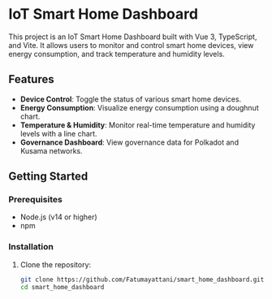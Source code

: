 # IoT Smart Home Dashboard

This project is an IoT Smart Home Dashboard built with Vue 3, TypeScript, and Vite. It allows users to monitor and control smart home devices, view energy consumption, and track temperature and humidity levels.

## Features

- **Device Control**: Toggle the status of various smart home devices.
- **Energy Consumption**: Visualize energy consumption using a doughnut chart.
- **Temperature & Humidity**: Monitor real-time temperature and humidity levels with a line chart.
- **Governance Dashboard**: View governance data for Polkadot and Kusama networks.


## Getting Started

### Prerequisites

- Node.js (v14 or higher)
- npm 

### Installation

1. Clone the repository:
   ```sh
   git clone https://github.com/Fatumayattani/smart_home_dashboard.git
   cd smart_home_dashboard
